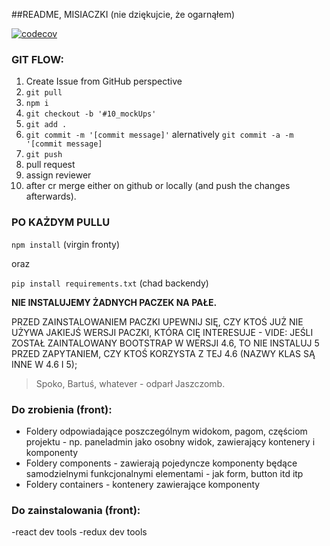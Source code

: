 ##README, MISIACZKI (nie dziękujcie, że ogarnąłem)

[![codecov](https://codecov.io/gh/Web-Korki/Web-Korki/branch/master/graph/badge.svg?token=OEHMSAP5T3)](https://codecov.io/gh/Web-Korki/Web-Korki)

### GIT FLOW:
1. Create Issue from GitHub perspective
2. `git pull`
3. `npm i`
4. `git checkout -b '#10_mockUps'`
5. `git add .` 
6. `git commit -m '[commit message]'` alernatively `git commit -a -m '[commit message]`
7. `git push`
8. pull request
9. assign reviewer
10. after cr merge either on github or locally (and push the changes afterwards).

### PO KAŻDYM PULLU

`npm install` (virgin fronty)

oraz
 
`pip install requirements.txt` (chad backendy)

**NIE INSTALUJEMY ŻADNYCH PACZEK NA PAŁE.**

 PRZED ZAINSTALOWANIEM PACZKI UPEWNIJ SIĘ, CZY KTOŚ JUŻ NIE UŻYWA JAKIEJŚ WERSJI PACZKI, KTÓRA CIĘ INTERESUJE - VIDE: 
 JEŚLI ZOSTAŁ ZAINTALOWANY BOOTSTRAP W WERSJI 4.6, TO NIE INSTALUJ 5 PRZED ZAPYTANIEM, CZY KTOŚ KORZYSTA Z TEJ 4.6 (NAZWY KLAS SĄ INNE W 4.6 I 5);
 
 > Spoko, Bartuś, whatever - odparł Jaszczomb.

### Do zrobienia (front):
* Foldery odpowiadające poszczególnym widokom, pagom, częściom projektu - np. paneladmin jako osobny widok, zawierający kontenery i komponenty
* Foldery components - zawierają pojedyncze komponenty będące samodzielnymi funkcjonalnymi elementami - jak form, button itd itp
* Foldery containers - kontenery zawierające komponenty

### Do zainstalowania (front):
-react dev tools
-redux dev tools
